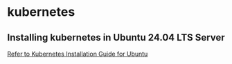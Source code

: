 # kubernetes
## Installing kubernetes in Ubuntu 24.04 LTS Server

[Refer to Kubernetes Installation Guide for Ubuntu](manuals/kubernetes-installation-ubuntu.MD) 

